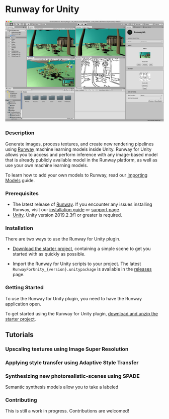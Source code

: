 # Runway for Unity

![Runway for Unity](images/runway_for_unity_screenshot.jpg)

### Description

Generate images, process textures, and create new rendering pipelines using [Runway](https://runwayml.com) machine learning models inside Unity. Runway for Unity allows you to access and perform inference with any image-based model that is already publicly available model in the Runway platform, as well as use your own machine learning models.

To learn how to add your own models to Runway, read our [Importing Models](https://learn.runwayml.com/#/how-to/import-models) guide.

### Prerequisites

* The latest release of [Runway](https://runwayml.com/download). If you encounter any issues installing Runway, visit our [installation guide](https://learn.runwayml.com/#/getting-started/installation) or [support page](https://support.runwayml.com).
* [Unity](https://unity3d.com/get-unity). Unity version 2019.2.3f1 or greater is required.

### Installation

There are two ways to use the Runway for Unity plugin.

* [Download the starter project](https://github.com/runwayml/unity-plugin/archive/master.zip), containing a simple scene to get you started with as quickly as possible.

* Import the Runway for Unity scripts to your project. The latest `RunwayForUnity_{version}.unitypackage` is available in the [releases](https://github.com/runwayml/unity-plugin/releases) page.

### Getting Started

To use the Runway for Unity plugin, you need to have the Runway application open.

To get started using the Runway for Unity plugin, [download and unzip the starter project](https://github.com/runwayml/unity-plugin/archive/master.zip). 

## Tutorials

### Upscaling textures using Image Super Resolution



### Applying style transfer using Adaptive Style Transfer




### Synthesizing new photorealistic-scenes using SPADE

Semantic synthesis models allow you to take a labeled


### Contributing

This is still a work in progress. Contributions are welcomed!
